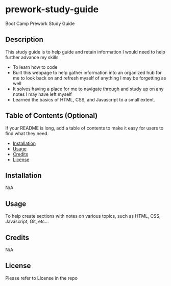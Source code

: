 # prework-study-guide
Boot Camp Prework Study Guide

## Description

This study guide is to help guide and retain information I would need to help further advance my skills

- To learn how to code
- Built this webpage to help gather information into an organized hub for me to look back on and refresh myself of anything I may be forgetting as well
- It solves having a place for me to navigate through and study up on any notes I may have left myself
- Learned the basics of HTML, CSS, and Javascript to a small extent.

## Table of Contents (Optional)

If your README is long, add a table of contents to make it easy for users to find what they need.

- [Installation](#installation)
- [Usage](#usage)
- [Credits](#credits)
- [License](#license)

## Installation

N/A

## Usage

To help create sections with notes on various topics, such as HTML, CSS, Javascript, Git, etc...


## Credits

N/A

## License

Please refer to License in the repo
